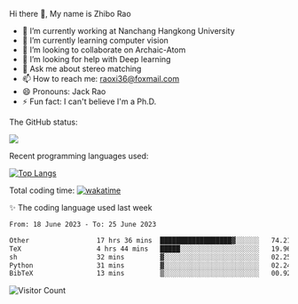 Hi there 👋, My name is Zhibo Rao
- 🔭 I’m currently working at Nanchang Hangkong University
- 🌱 I’m currently learning computer vision
- 👯 I’m looking to collaborate on Archaic-Atom
- 🤔 I’m looking for help with Deep learning
- 💬 Ask me about stereo matching
- 📫 How to reach me: raoxi36@foxmail.com
- 😄 Pronouns: Jack Rao
- ⚡ Fun fact: I can't believe I'm a Ph.D.

The GitHub status:

![](https://github-readme-stats.vercel.app/api?username=ZhiboRao)

Recent programming languages used:

[![Top Langs](https://github-readme-stats.vercel.app/api/top-langs/?username=ZhiboRao&layout=compact)](https://github.com/anuraghazra/github-readme-stats)

Total coding time: [![wakatime](https://wakatime.com/badge/user/51ec5ec7-4742-4243-9eea-732ade32c0b7.svg)](https://wakatime.com/@51ec5ec7-4742-4243-9eea-732ade32c0b7)

✨ The coding language used last week 
<!--START_SECTION:waka-->

```txt
From: 18 June 2023 - To: 25 June 2023

Other                 17 hrs 36 mins  ██████████████████▓░░░░░░   74.21 %
TeX                   4 hrs 44 mins   █████░░░░░░░░░░░░░░░░░░░░   19.96 %
sh                    32 mins         ▓░░░░░░░░░░░░░░░░░░░░░░░░   02.25 %
Python                31 mins         ▓░░░░░░░░░░░░░░░░░░░░░░░░   02.24 %
BibTeX                13 mins         ▒░░░░░░░░░░░░░░░░░░░░░░░░   00.92 %
```

<!--END_SECTION:waka-->

![Visitor Count](https://profile-counter.glitch.me/Raohaocheng/count.svg)
